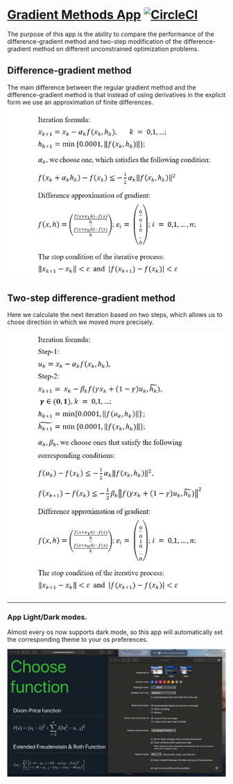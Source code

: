 # [Gradient Methods App](https://qqingvarqq.github.io/gradient-methods-app/#/) [![CircleCI](https://circleci.com/gh/qqingvarqq/gradient-methods-app/tree/master.svg?style=svg)](https://circleci.com/gh/qqingvarqq/gradient-methods-app/tree/master)
The purpose of this app is the ability to compare the performance of the difference-gradient method and two-step modification of the difference-gradient method on different unconstrained optimization problems.

## Difference-gradient method

The main difference between the regular gradient method and the difference-gradient method is that instead of using derivatives in the explicit form we use an approximation of finite differences.

![alt text](./__readme-md-assets/gradient-method.png "Difference-gradient method")

## Two-step difference-gradient method

Here we calculate the next iteration based on two steps, which allows us to chose direction in which we moved more precisely.

![alt text](./__readme-md-assets/two-step-gradient-method.png "Two-step difference-gradient method")

------
### App Light/Dark modes.

Almost every os now supports dark mode, so this app will automatically set the corresponding theme to your os preferences.

![alt text](./__readme-md-assets/theming.gif "Themes")